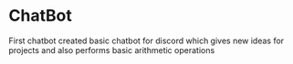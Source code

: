 # ChatBot
First chatbot created
basic chatbot for discord which gives new ideas for projects and also performs basic arithmetic operations 

